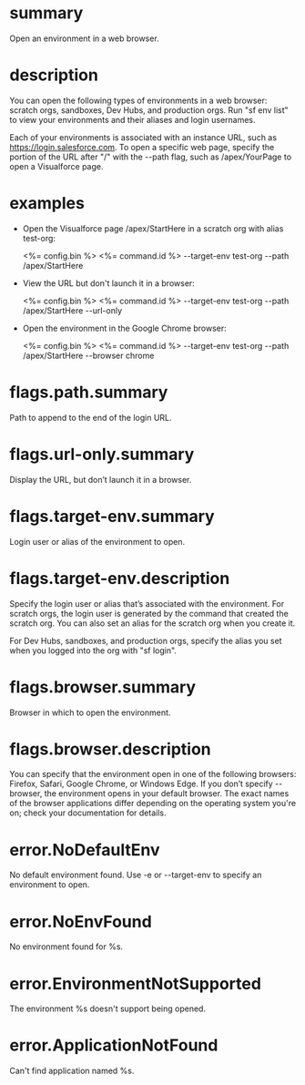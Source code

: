 # summary

Open an environment in a web browser.

# description

You can open the following types of environments in a web browser: scratch orgs, sandboxes, Dev Hubs, and production orgs. Run "sf env list" to view your environments and their aliases and login usernames.

Each of your environments is associated with an instance URL, such as https://login.salesforce.com. To open a specific web page, specify the portion of the URL after "<URL>/" with the --path flag, such as /apex/YourPage to open a Visualforce page.

# examples

- Open the Visualforce page /apex/StartHere in a scratch org with alias test-org:

  <%= config.bin %> <%= command.id %> --target-env test-org --path /apex/StartHere

- View the URL but don't launch it in a browser:

  <%= config.bin %> <%= command.id %> --target-env test-org --path /apex/StartHere --url-only

- Open the environment in the Google Chrome browser:

  <%= config.bin %> <%= command.id %> --target-env test-org --path /apex/StartHere --browser chrome

# flags.path.summary

Path to append to the end of the login URL.

# flags.url-only.summary

Display the URL, but don’t launch it in a browser.

# flags.target-env.summary

Login user or alias of the environment to open.

# flags.target-env.description

Specify the login user or alias that’s associated with the environment. For scratch orgs, the login user is generated by the command that created the scratch org. You can also set an alias for the scratch org when you create it.

For Dev Hubs, sandboxes, and production orgs, specify the alias you set when you logged into the org with "sf login".

# flags.browser.summary

Browser in which to open the environment.

# flags.browser.description

You can specify that the environment open in one of the following browsers: Firefox, Safari, Google Chrome, or Windows Edge. If you don’t specify --browser, the environment opens in your default browser. The exact names of the browser applications differ depending on the operating system you're on; check your documentation for details. 

# error.NoDefaultEnv

No default environment found. Use -e or --target-env to specify an environment to open. 

# error.NoEnvFound

No environment found for %s.

# error.EnvironmentNotSupported

The environment %s doesn't support being opened.

# error.ApplicationNotFound

Can't find application named %s.
